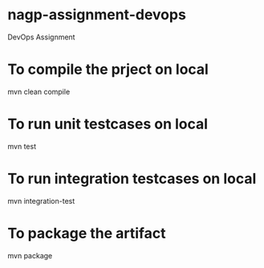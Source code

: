 # nagp-assignment-devops
DevOps Assignment

# To compile the prject on local
mvn clean compile


# To run unit testcases  on local
mvn test

# To run integration testcases  on local
mvn integration-test

# To package the artifact
mvn package
